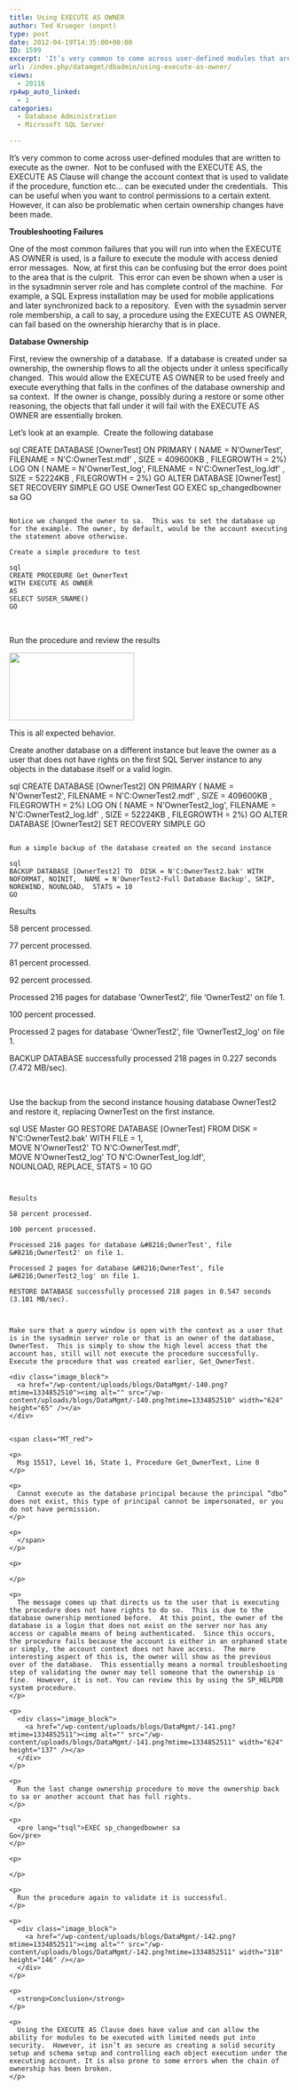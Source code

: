 ```yaml
---
title: Using EXECUTE AS OWNER
author: Ted Krueger (onpnt)
type: post
date: 2012-04-19T14:35:00+00:00
ID: 1599
excerpt: 'It’s very common to come across user-defined modules that are written to execute as the owner.  Not to be confused with the EXECUTE AS, the EXECUTE AS Clause will change the account context that is used to validate if the procedure, function etc… can be&hellip;'
url: /index.php/datamgmt/dbadmin/using-execute-as-owner/
views:
  - 20116
rp4wp_auto_linked:
  - 1
categories:
  - Database Administration
  - Microsoft SQL Server

---
```

It’s very common to come across user-defined modules that are written to execute as the owner.  Not to be confused with the EXECUTE AS, the EXECUTE AS Clause will change the account context that is used to validate if the procedure, function etc… can be executed under the credentials.  This can be useful when you want to control permissions to a certain extent.  However, it can also be problematic when certain ownership changes have been made.

**Troubleshooting Failures** 

One of the most common failures that you will run into when the EXECUTE AS OWNER is used, is a failure to execute the module with access denied error messages.  Now, at first this can be confusing but the error does point to the area that is the culprit.  This error can even be shown when a user is in the sysadmnin server role and has complete control of the machine.  For example, a SQL Express installation may be used for mobile applications and later synchronized back to a repository.  Even with the sysadmin server role membership, a call to say, a procedure using the EXECUTE AS OWNER, can fail based on the ownership hierarchy that is in place.

**Database Ownership** 

First, review the ownership of a database.  If a database is created under sa ownership, the ownership flows to all the objects under it unless specifically changed.  This would allow the EXECUTE AS OWNER to be used freely and execute everything that falls in the confines of the database ownership and sa context.  If the owner is change, possibly during a restore or some other reasoning, the objects that fall under it will fail with the EXECUTE AS OWNER are essentially broken.

Let’s look at an example.  Create the following database

sql
CREATE DATABASE [OwnerTest] ON  PRIMARY 
( NAME = N'OwnerTest', FILENAME = N'C:OwnerTest.mdf' , SIZE = 409600KB , FILEGROWTH = 2%)
 LOG ON 
( NAME = N'OwnerTest_log', FILENAME = N'C:OwnerTest_log.ldf' , SIZE = 52224KB , FILEGROWTH = 2%)
GO
ALTER DATABASE [OwnerTest] SET RECOVERY SIMPLE 
GO
USE OwnerTest
GO
EXEC sp_changedbowner sa
GO
```

Notice we changed the owner to sa.  This was to set the database up for the example. The owner, by default, would be the account executing the statement above otherwise.

Create a simple procedure to test

sql
CREATE PROCEDURE Get_OwnerText
WITH EXECUTE AS OWNER
AS
SELECT SUSER_SNAME()
GO
```
 

Run the procedure and review the results

<div class="image_block">
  <a href="/wp-content/uploads/blogs/DataMgmt/-139.png?mtime=1334852510"><img alt="" src="/wp-content/uploads/blogs/DataMgmt/-139.png?mtime=1334852510" width="225" height="122" /></a>
</div>

This is all expected behavior.

Create another database on a different instance but leave the owner as a user that does not have rights on the first SQL Server instance to any objects in the database itself or a valid login.

sql
CREATE DATABASE [OwnerTest2] ON  PRIMARY 
( NAME = N'OwnerTest2', FILENAME = N'C:OwnerTest2.mdf' , SIZE = 409600KB , FILEGROWTH = 2%)
 LOG ON 
( NAME = N'OwnerTest2_log', FILENAME = N'C:OwnerTest2_log.ldf' , SIZE = 52224KB , FILEGROWTH = 2%)
GO
ALTER DATABASE [OwnerTest2] SET RECOVERY SIMPLE 
GO
```

Run a simple backup of the database created on the second instance

sql
BACKUP DATABASE [OwnerTest2] TO  DISK = N'C:OwnerTest2.bak' WITH NOFORMAT, NOINIT,  NAME = N'OwnerTest2-Full Database Backup', SKIP, NOREWIND, NOUNLOAD,  STATS = 10
GO
```

Results

58 percent processed.

77 percent processed.

81 percent processed.

92 percent processed.

Processed 216 pages for database &#8216;OwnerTest2', file &#8216;OwnerTest2' on file 1.

100 percent processed.

Processed 2 pages for database &#8216;OwnerTest2', file &#8216;OwnerTest2_log' on file 1.

BACKUP DATABASE successfully processed 218 pages in 0.227 seconds (7.472 MB/sec).

 

Use the backup from the second instance housing database OwnerTest2 and restore it, replacing OwnerTest on the first instance.

sql
USE Master
GO
RESTORE DATABASE [OwnerTest] FROM  DISK = N'C:OwnerTest2.bak' WITH  FILE = 1,  
MOVE N'OwnerTest2' TO N'C:OwnerTest.mdf',  
MOVE N'OwnerTest2_log' TO N'C:OwnerTest_log.ldf',  
NOUNLOAD,  REPLACE,  STATS = 10
GO
```


Results

58 percent processed.

100 percent processed.

Processed 216 pages for database &#8216;OwnerTest', file &#8216;OwnerTest2' on file 1.

Processed 2 pages for database &#8216;OwnerTest', file &#8216;OwnerTest2_log' on file 1.

RESTORE DATABASE successfully processed 218 pages in 0.547 seconds (3.101 MB/sec).

 

Make sure that a query window is open with the context as a user that is in the sysadmin server role or that is an owner of the database, OwnerTest.  This is simply to show the high level access that the account has, still will not execute the procedure successfully.  Execute the procedure that was created earlier, Get_OwnerTest.

<div class="image_block">
  <a href="/wp-content/uploads/blogs/DataMgmt/-140.png?mtime=1334852510"><img alt="" src="/wp-content/uploads/blogs/DataMgmt/-140.png?mtime=1334852510" width="624" height="65" /></a>
</div>


<span class="MT_red"> 

<p>
  Msg 15517, Level 16, State 1, Procedure Get_OwnerText, Line 0
</p>

<p>
  Cannot execute as the database principal because the principal “dbo” does not exist, this type of principal cannot be impersonated, or you do not have permission.
</p>

<p>
  </span>
</p>

<p>
   
</p>

<p>
  The message comes up that directs us to the user that is executing the procedure does not have rights to do so.  This is due to the database ownership mentioned before.  At this point, the owner of the database is a login that does not exist on the server nor has any access or capable means of being authenticated.  Since this occurs, the procedure fails because the account is either in an orphaned state or simply, the account context does not have access.  The more interesting aspect of this is, the owner will show as the previous over of the database.  This essentially means a normal troubleshooting step of validating the owner may tell someone that the ownership is fine.  However, it is not. You can review this by using the SP_HELPDB system procedure.
</p>

<p>
  <div class="image_block">
    <a href="/wp-content/uploads/blogs/DataMgmt/-141.png?mtime=1334852511"><img alt="" src="/wp-content/uploads/blogs/DataMgmt/-141.png?mtime=1334852511" width="624" height="137" /></a>
  </div>
</p>

<p>
  Run the last change ownership procedure to move the ownership back to sa or another account that has full rights.
</p>

<p>
  <pre lang="tsql">EXEC sp_changedbowner sa
Go</pre>
</p>

<p>
   
</p>

<p>
  Run the procedure again to validate it is successful.
</p>

<p>
  <div class="image_block">
    <a href="/wp-content/uploads/blogs/DataMgmt/-142.png?mtime=1334852511"><img alt="" src="/wp-content/uploads/blogs/DataMgmt/-142.png?mtime=1334852511" width="318" height="146" /></a>
  </div>
</p>

<p>
  <strong>Conclusion</strong>
</p>

<p>
  Using the EXECUTE AS Clause does have value and can allow the ability for modules to be executed with limited needs put into security.  However, it isn’t as secure as creating a solid security setup and schema setup and controlling each object execution under the executing account. It is also prone to some errors when the chain of ownership has been broken.
</p>